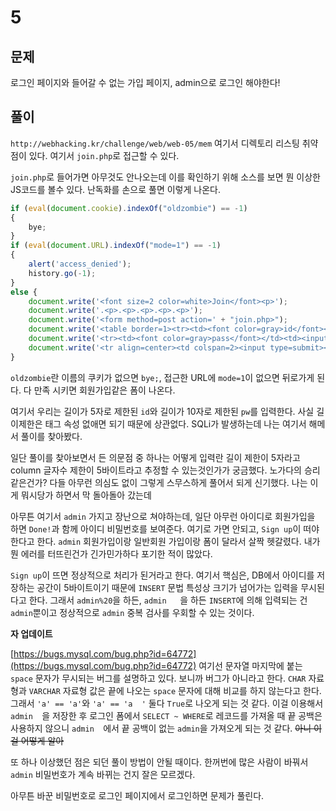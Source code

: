 # 5

## 문제

로그인 페이지와 들어갈 수 없는 가입 페이지, admin으로 로그인 해야한다!

## 풀이

`http://webhacking.kr/challenge/web/web-05/mem` 여기서 디렉토리 리스팅 취약점이 있다. 여기서 `join.php`로 접근할 수 있다.

`join.php`로 들어가면 아무것도 안나오는데 이를 확인하기 위해 소스를 보면 뭔 이상한 JS코드를 볼수 있다. 난독화를 손으로 풀면 이렇게 나온다.

```javascript
if (eval(document.cookie).indexOf("oldzombie") == -1)
{
    bye;
}
if (eval(document.URL).indexOf("mode=1") == -1)
{
    alert('access_denied');
    history.go(-1);
}
else {
    document.write('<font size=2 color=white>Join</font><p>');
    document.write('.<p>.<p>.<p>.<p>.<p>');
    document.write('<form method=post action=' + "join.php>");
    document.write('<table border=1><tr><td><font color=gray>id</font></td><td><input type=text name=' + "id" + ' maxlength=5></td></tr>');
    document.write('<tr><td><font color=gray>pass</font></td><td><input type=text name=' + "pw" + ' maxlength=10></td></tr>');
    document.write('<tr align=center><td colspan=2><input type=submit></td></tr></form></table>');
}
```

`oldzombie`란 이름의 쿠키가 없으면 `bye;`, 접근한 URL에 `mode=1`이 없으면 뒤로가게 된다. 다 만족 시키면 회원가입같은 폼이 나온다.

여기서 우리는 길이가 5자로 제한된 `id`와 길이가 10자로 제한된 `pw`를 입력한다. 사실 길이제한은 태그 속성 없애면 되기 때문에 상관없다. SQLi가 발생하는데 나는 여기서 해메서 풀이를 찾아봤다.

일단 풀이를 찾아보면서 든 의문점 중 하나는 어떻게 입력란 길이 제한이 5자라고 column 글자수 제한이 5바이트라고 추정할 수 있는것인가가 궁금했다. 노가다의 승리같은건가? 다들 아무런 의심도 없이 그렇게 스무스하게 풀어서 되게 신기했다. 나는 이게 뭐시당가 하면서 막 돌아돌아 갔는데

아무튼 여기서 `admin` 가지고 장난으로 쳐야하는데, 일단 아무런 아이디로 회원가입을 하면 `Done!`과 함께 아이디 비밀번호를 보여준다. 여기로 가면 안되고, `Sign up`이 떠야 한다고 한다. `admin` 회원가입이랑 일반회원 가입이랑 폼이 달라서 살짝 헷갈렸다. 내가 뭔 에러를 터뜨린건가 긴가민가하다 포기한 적이 많았다.

`Sign up`이 뜨면 정상적으로 처리가 된거라고 한다. 여기서 핵심은, DB에서 아이디를 저장하는 공간이 5바이트이기 때문에 `INSERT` 문법 특성상 크기가 넘어가는 입력을 무시된다고 한다. 그래서 `admin%20`을 하든, `admin   `을 하든 `INSERT`에 의해 입력되는 건 `admin`뿐이고 정상적으로 `admin` 중복 검사를 우회할 수 있는 것이다.

**자 업데이트**

[https://bugs.mysql.com/bug.php?id=64772](https://bugs.mysql.com/bug.php?id=64772) 여기선 문자열 마지막에 붙는 `space` 문자가 무시되는 버그를 설명하고 있다. 보니까 버그가 아니라고 한다. `CHAR` 자료형과 `VARCHAR` 자료형 값은 끝에 나오는 `space` 문자에 대해 비교를 하지 않는다고 한다. 그래서 `'a' == 'a'`와 `'a' == 'a  '` 둘다 `True`로 나오게 되는 것 같다. 이걸 이용해서 `admin  `을 저장한 후 로그인 폼에서 `SELECT ~ WHERE`로 레코드를 가져올 때 끝 공백은 사용하지 않으니 `admin  `에서 끝 공백이 없는 `admin`을 가져오게 되는 것 같다. ~~아니 이걸 어떻게 알아~~

또 하나 이상했던 점은 되던 풀이 방법이 안될 때이다. 한꺼번에 많은 사람이 바꿔서 `admin` 비밀번호가 계속 바뀌는 건지 잘은 모르겠다.

아무튼 바꾼 비밀번호로 로그인 페이지에서 로그인하면 문제가 풀린다.